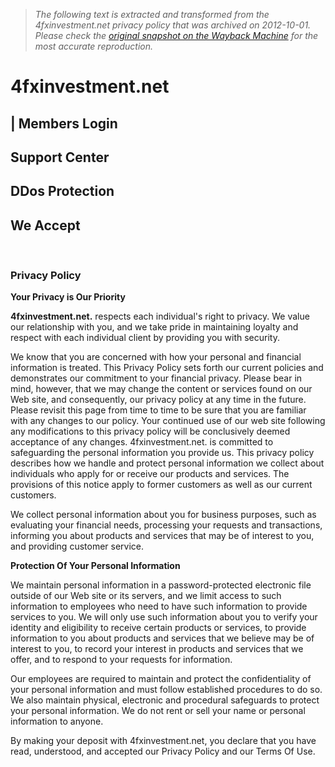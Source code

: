 > *The following text is extracted and transformed from the 4fxinvestment.net privacy policy that was archived on 2012-10-01. Please check the [original snapshot on the Wayback Machine](https://web.archive.org/web/20121001080806id_/http%3A//4fxinvestment.net/%3Fa%3Dcust%26page%3Dpolicy) for the most accurate reproduction.*

# 4fxinvestment.net

|  Members Login  
---  
  
Support Center  
---  
  
DDos Protection   
---  
  
[](http://www.blockdos.net/)  
  
We Accept  
---  
  
    
  
### Privacy Policy

**Your Privacy is Our Priority**

**4fxinvestment.net.** respects each individual's right to privacy. We value our relationship with you, and we take pride in maintaining loyalty and respect with each individual client by providing you with security.

We know that you are concerned with how your personal and financial information is treated. This Privacy Policy sets forth our current policies and demonstrates our commitment to your financial privacy. Please bear in mind, however, that we may change the content or services found on our Web site, and consequently, our privacy policy at any time in the future. Please revisit this page from time to time to be sure that you are familiar with any changes to our policy. Your continued use of our web site following any modifications to this privacy policy will be conclusively deemed acceptance of any changes. 4fxinvestment.net. is committed to safeguarding the personal information you provide us. This privacy policy describes how we handle and protect personal information we collect about individuals who apply for or receive our products and services. The provisions of this notice apply to former customers as well as our current customers.

We collect personal information about you for business purposes, such as evaluating your financial needs, processing your requests and transactions, informing you about products and services that may be of interest to you, and providing customer service.

**Protection Of Your Personal Information**

We maintain personal information in a password-protected electronic file outside of our Web site or its servers, and we limit access to such information to employees who need to have such information to provide services to you. We will only use such information about you to verify your identity and eligibility to receive certain products or services, to provide information to you about products and services that we believe may be of interest to you, to record your interest in products and services that we offer, and to respond to your requests for information.

Our employees are required to maintain and protect the confidentiality of your personal information and must follow established procedures to do so. We also maintain physical, electronic and procedural safeguards to protect your personal information. We do not rent or sell your name or personal information to anyone.

By making your deposit with 4fxinvestment.net, you declare that you have read, understood, and accepted our Privacy Policy and our Terms Of Use. 
